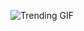 
<!-- GIF_SECTION -->
![Trending GIF](https://media4.giphy.com/media/v1.Y2lkPThiYjIxNzcyeHhjcjA0bGlvN3YzZmt6ZGNiNjdvNjUwNTJnMTlpd3hmbnJmdno3YSZlcD12MV9naWZzX3NlYXJjaCZjdD1n/Ws6T5PN7wHv3cY8xy8/giphy.gif)
<!-- END_GIF_SECTION -->
